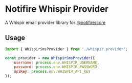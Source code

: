 # Notifire Whispir Provider

A Whispir email provider library for [@notifire/core](https://github.com/notifirehq/notifire)

## Usage

```javascript
import { WhispirSmsProvider } from './whispir.provider';

const provider = new WhispirSmsProvider({
    username: process.env.WHISPIR_USERNAME,
    password: process.env.WHISPIR_PASSWORD,
    apiKey: process.env.WHISPIR_API_KEY
});
```
